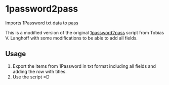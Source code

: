 # 1password2pass
Imports 1Password txt data to [pass](https://www.passwordstore.org/)

This is a modified version of the original [1password2pass](https://git.zx2c4.com/password-store/tree/contrib/importers/1password2pass.rb) script from Tobias V. Langhoff with some modifications to be able to add all fields.

## Usage
1. Export the items from 1Password in txt format including all fields and adding the row with titles.
2. Use the script =D


